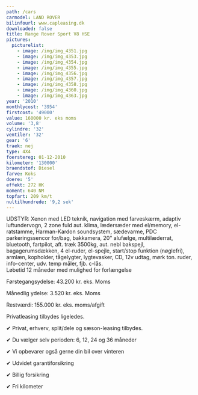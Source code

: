 ```yaml
---
path: /cars
carmodel: LAND ROVER
bilinfourl: www.capleasing.dk
downloaded: false
title: Range Rover Sport V8 HSE
pictures:
  picturelist:
    - image: /img/img_4351.jpg
    - image: /img/img_4353.jpg
    - image: /img/img_4354.jpg
    - image: /img/img_4355.jpg
    - image: /img/img_4356.jpg
    - image: /img/img_4357.jpg
    - image: /img/img_4358.jpg
    - image: /img/img_4360.jpg
    - image: /img/img_4363.jpg
year: '2010'
monthlycost: '3954'
firstcost: '49000'
value: 160000 kr. eks moms
volume: '3,8'
cylindre: '32'
ventiler: '32'
gear: '6'
traek: nej
type: 4X4
foerstereg: 01-12-2010
kilometer: '130000'
braendstof: Diesel
farve: Koks
doere: '5'
effekt: 272 HK
moment: 640 NM
topfart: 209 km/t
nultilhundrede: '9,2 sek'
---
```

UDSTYR: Xenon med LED teknik, navigation med farveskærm, adaptiv luftundervogn, 2 zone fuld aut. klima, lædersæder med el/memory, el-ratstamme, Harman-Kardon soundsystem, sædevarme, PDC parkeringssencor for/bag, bakkamera, 20" alufælge, multilæderrat, bluetooth, fartpilot, aft. træk 3500kg, aut. nebl bakspejl, bagagerumsdækken, 4 el-ruder, el-spejle, start/stop funktion (nøglefri), armlæn, kopholder, tågelygter, lygtevasker, CD, 12v udtag, mørk ton. ruder, info-center, udv. temp måler, fjb. c-lås.\
Løbetid 12 måneder med mulighed for forlængelse 

Førstegangsydelse: 43.200 kr. eks. Moms 

Månedlig ydelse: 3.520 kr. eks. Moms

Restværdi: 155.000 kr. eks. moms/afgift

Privatleasing tilbydes ligeledes.

✔ Privat, erhverv, split/dele og sæson-leasing tilbydes. 

✔ Du vælger selv perioden: 6, 12, 24 og 36 måneder

✔ Vi opbevarer også gerne din bil over vinteren 

✔ Udvidet garantiforsikring   

✔ Billig forsikring 

✔ Fri kilometer
